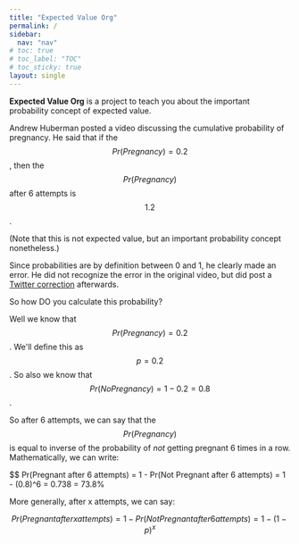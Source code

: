 ```yaml
---
title: "Expected Value Org"
permalink: /
sidebar:
  nav: "nav"
# toc: true
# toc_label: "TOC"
# toc_sticky: true
layout: single
---
```

**Expected Value Org** is a project to teach you about the important probability concept of expected value.

Andrew Huberman posted a video discussing the cumulative probability of pregnancy. He said that if the $$ Pr(Pregnancy) = 0.2 $$, then the $$ Pr(Pregnancy) $$ after 6 attempts is $$ 1.2 $$. 

(Note that this is not expected value, but an important probability concept nonetheless.)

Since probabilities are by definition between 0 and 1, he clearly made an error. He did not recognize the error in the original video, but did post a [Twitter correction](https://twitter.com/hubermanlab/status/1788964558758965281) afterwards. 

So how DO you calculate this probability? 

Well we know that $$ Pr(Pregnancy) = 0.2 $$. We'll define this as $$ p = 0.2 $$. So also we know that $$ Pr(No Pregnancy) = 1 - 0.2 = 0.8 $$. 

So after 6 attempts, we can say that the $$ Pr(Pregnancy) $$ is equal to inverse of the probability of *not* getting pregnant 6 times in a row. Mathematically, we can write: 

$$ Pr(Pregnant after 6 attempts) = 1 - Pr(Not Pregnant after 6 attempts) = 1 - (0.8)^6 = 0.738 = 73.8%

More generally, after x attempts, we can say:

$$ Pr(Pregnant after x attempts) = 1 - Pr(Not Pregnant after 6 attempts) = 1 - (1-p)^x $$